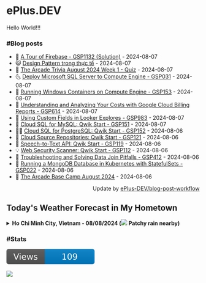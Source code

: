 # ePlus.DEV

Hello World!!!

### #Blog posts

- 🧰 [A Tour of Firebase - GSP1132 &lpar;Solution&rpar;](https://eplus.dev/a-tour-of-firebase-gsp1132-solution) - 2024-08-07 
- 😺 [Design Pattern trong thực tế](https://eplus.dev/design-pattern-trong-thuc-te) - 2024-08-07 
- 🗽 [The Arcade Trivia August 2024 Week 1 - Quiz](https://eplus.dev/the-arcade-trivia-august-2024-week-1-quiz) - 2024-08-07 
- 🌜 [Deploy Microsoft SQL Server to Compute Engine - GSP031](https://eplus.dev/deploy-microsoft-sql-server-to-compute-engine-gsp031) - 2024-08-07 
- 📝 [Running Windows Containers on Compute Engine - GSP153](https://eplus.dev/running-windows-containers-on-compute-engine-gsp153) - 2024-08-07 
- 🚀 [Understanding and Analyzing Your Costs with Google Cloud Billing Reports - GSP614](https://eplus.dev/understanding-and-analyzing-your-costs-with-google-cloud-billing-reports-gsp614) - 2024-08-07 
- 💼 [Using Custom Fields in Looker Explores - GSP983](https://eplus.dev/using-custom-fields-in-looker-explores-gsp983) - 2024-08-07 
- 🦣 [Cloud SQL for MySQL: Qwik Start - GSP151](https://eplus.dev/cloud-sql-for-mysql-qwik-start-gsp151) - 2024-08-07 
- 👨‍🏫 [Cloud SQL for PostgreSQL: Qwik Start - GSP152](https://eplus.dev/cloud-sql-for-postgresql-qwik-start-gsp152) - 2024-08-06 
- 🔭 [Cloud Source Repositories: Qwik Start - GSP121](https://eplus.dev/cloud-source-repositories-qwik-start-gsp121) - 2024-08-06 
- 🤡 [Speech-to-Text API: Qwik Start - GSP119](https://eplus.dev/speech-to-text-api-qwik-start-gsp119) - 2024-08-06 
- 💡 [Web Security Scanner: Qwik Start - GSP112](https://eplus.dev/web-security-scanner-qwik-start-gsp112) - 2024-08-06 
- 🦣 [Troubleshooting and Solving Data Join Pitfalls - GSP412](https://eplus.dev/troubleshooting-and-solving-data-join-pitfalls-gsp412) - 2024-08-06 
- 💪 [Running a MongoDB Database in Kubernetes with StatefulSets - GSP022](https://eplus.dev/running-a-mongodb-database-in-kubernetes-with-statefulsets-gsp022) - 2024-08-06 
- 🤡 [The Arcade Base Camp August 2024](https://eplus.dev/the-arcade-base-camp-august-2024) - 2024-08-06 


<div align="right">
    Update by <a target="_blank" href="https://github.com/ePlus-DEV/blog-post-workflow">ePlus-DEV/blog-post-workflow</a>
</div>


## Today's Weather Forecast in My Hometown



<details>
    <summary><b>Ho Chi Minh City, Vietnam - 08/08/2024 (<img src="https://cdn.weatherapi.com/weather/64x64/day/176.png" width="25" /> Patchy rain nearby)</b>
    </summary>

    
<table>
    <tr>
        <th>Hour</th>
        <td>00:00</td><td>01:00</td><td>02:00</td><td>03:00</td><td>04:00</td><td>05:00</td><td>06:00</td><td>07:00</td><td>08:00</td><td>09:00</td><td>10:00</td><td>11:00</td><td>12:00</td><td>13:00</td><td>14:00</td><td>15:00</td><td>16:00</td><td>17:00</td><td>18:00</td><td>19:00</td><td>20:00</td><td>21:00</td><td>22:00</td><td>23:00</td>
    </tr>
    <tr>
        <th>Weather</th>
        <td><img src="https://cdn.weatherapi.com/weather/64x64/night/116.png"></img></td><td><img src="https://cdn.weatherapi.com/weather/64x64/night/116.png"></img></td><td><img src="https://cdn.weatherapi.com/weather/64x64/night/116.png"></img></td><td><img src="https://cdn.weatherapi.com/weather/64x64/night/116.png"></img></td><td><img src="https://cdn.weatherapi.com/weather/64x64/night/116.png"></img></td><td><img src="https://cdn.weatherapi.com/weather/64x64/night/116.png"></img></td><td><img src="https://cdn.weatherapi.com/weather/64x64/day/116.png"></img></td><td><img src="https://cdn.weatherapi.com/weather/64x64/day/113.png"></img></td><td><img src="https://cdn.weatherapi.com/weather/64x64/day/113.png"></img></td><td><img src="https://cdn.weatherapi.com/weather/64x64/day/119.png"></img></td><td><img src="https://cdn.weatherapi.com/weather/64x64/day/176.png"></img></td><td><img src="https://cdn.weatherapi.com/weather/64x64/day/176.png"></img></td><td><img src="https://cdn.weatherapi.com/weather/64x64/day/176.png"></img></td><td><img src="https://cdn.weatherapi.com/weather/64x64/day/266.png"></img></td><td><img src="https://cdn.weatherapi.com/weather/64x64/day/353.png"></img></td><td><img src="https://cdn.weatherapi.com/weather/64x64/day/176.png"></img></td><td><img src="https://cdn.weatherapi.com/weather/64x64/day/176.png"></img></td><td><img src="https://cdn.weatherapi.com/weather/64x64/day/176.png"></img></td><td><img src="https://cdn.weatherapi.com/weather/64x64/day/176.png"></img></td><td><img src="https://cdn.weatherapi.com/weather/64x64/night/116.png"></img></td><td><img src="https://cdn.weatherapi.com/weather/64x64/night/116.png"></img></td><td><img src="https://cdn.weatherapi.com/weather/64x64/night/116.png"></img></td><td><img src="https://cdn.weatherapi.com/weather/64x64/night/116.png"></img></td><td><img src="https://cdn.weatherapi.com/weather/64x64/night/116.png"></img></td>
    </tr>
    <tr>
        <th>Condition</th>
        <td width="200px">Partly Cloudy </td><td width="200px">Partly Cloudy </td><td width="200px">Partly Cloudy </td><td width="200px">Partly Cloudy </td><td width="200px">Partly Cloudy </td><td width="200px">Partly Cloudy </td><td width="200px">Partly Cloudy </td><td width="200px">Sunny</td><td width="200px">Sunny</td><td width="200px">Cloudy </td><td width="200px">Patchy rain nearby</td><td width="200px">Patchy rain nearby</td><td width="200px">Patchy rain nearby</td><td width="200px">Light drizzle</td><td width="200px">Light rain shower</td><td width="200px">Patchy rain nearby</td><td width="200px">Patchy rain nearby</td><td width="200px">Patchy rain nearby</td><td width="200px">Patchy rain nearby</td><td width="200px">Partly Cloudy </td><td width="200px">Partly Cloudy </td><td width="200px">Partly Cloudy </td><td width="200px">Partly Cloudy </td><td width="200px">Partly Cloudy </td>
    </tr>
    <tr>
        <th>Temperature</th>
        <td>26.2 °C</td><td>26 °C</td><td>25.7 °C</td><td>25.4 °C</td><td>25.3 °C</td><td>25.1 °C</td><td>25.2 °C</td><td>26.4 °C</td><td>27.9 °C</td><td>29.4 °C</td><td>30.9 °C</td><td>32.1 °C</td><td>32.5 °C</td><td>32.1 °C</td><td>32 °C</td><td>32.1 °C</td><td>32.1 °C</td><td>30.9 °C</td><td>29.1 °C</td><td>28.1 °C</td><td>27.8 °C</td><td>27.4 °C</td><td>27 °C</td><td>26.8 °C</td>
    </tr>
    <tr>
        <th>Wind</th>
        <td>9.7 kph</td><td>8.6 kph</td><td>7.9 kph</td><td>6.8 kph</td><td>5.8 kph</td><td>4.7 kph</td><td>3.6 kph</td><td>5.4 kph</td><td>7.6 kph</td><td>8.3 kph</td><td>10.4 kph</td><td>10.8 kph</td><td>11.2 kph</td><td>11.2 kph</td><td>13 kph</td><td>14 kph</td><td>15.1 kph</td><td>14.4 kph</td><td>12.2 kph</td><td>11.2 kph</td><td>10.1 kph</td><td>10.1 kph</td><td>10.4 kph</td><td>10.1 kph</td>
    </tr>
</table>


<div align="right">
    Updated at: 2024-08-07T23:58:35Z - by <a target="_blank"
        href="https://github.com/ePlus-DEV/weather-forecast">ePlus-DEV/weather-forecast</a>
</div>
</details>


### #Stats

[![Image of counter](https://github.com/ePlus-DEV/view-counter/blob/main/svg/685088620/badge.svg)](https://github.com/ePlus-DEV/view-counter/blob/main/readme/685088620/week.md)

![](https://komarev.com/ghpvc/?username=ePlus-DEV&style=for-the-badge)
